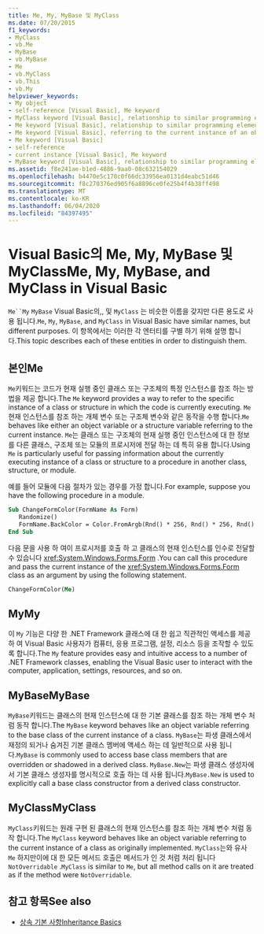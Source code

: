 ```yaml
---
title: Me, My, MyBase 및 MyClass
ms.date: 07/20/2015
f1_keywords:
- MyClass
- vb.Me
- MyBase
- vb.MyBase
- Me
- vb.MyClass
- vb.This
- vb.My
helpviewer_keywords:
- My object
- self-reference [Visual Basic], Me keyword
- MyClass keyword [Visual Basic], relationship to similar programming elements
- Me keyword [Visual Basic], relationship to similar programming elements
- Me keyword [Visual Basic], referring to the current instance of an object
- Me keyword [Visual Basic]
- self-reference
- current instance [Visual Basic], Me keyword
- MyBase keyword [Visual Basic], relationship to similar programming elements
ms.assetid: f8e241ae-b1ed-4886-9aa0-08c632154029
ms.openlocfilehash: b4470e5c178c0f66dc33956ea0131d4eabc51d46
ms.sourcegitcommit: f8c270376ed905f6a8896ce0fe25b4f4b38ff498
ms.translationtype: MT
ms.contentlocale: ko-KR
ms.lasthandoff: 06/04/2020
ms.locfileid: "84397495"
---
```

# <a name="me-my-mybase-and-myclass-in-visual-basic"></a><span data-ttu-id="78da0-102">Visual Basic의 Me, My, MyBase 및 MyClass</span><span class="sxs-lookup"><span data-stu-id="78da0-102">Me, My, MyBase, and MyClass in Visual Basic</span></span>
<span data-ttu-id="78da0-103">`Me``My` `MyBase` Visual Basic의,, 및 `MyClass` 는 비슷한 이름을 갖지만 다른 용도로 사용 됩니다.</span><span class="sxs-lookup"><span data-stu-id="78da0-103">`Me`, `My`, `MyBase`, and `MyClass` in Visual Basic have similar names, but different purposes.</span></span> <span data-ttu-id="78da0-104">이 항목에서는 이러한 각 엔터티를 구별 하기 위해 설명 합니다.</span><span class="sxs-lookup"><span data-stu-id="78da0-104">This topic describes each of these entities in order to distinguish them.</span></span>  
  
## <a name="me"></a><span data-ttu-id="78da0-105">본인</span><span class="sxs-lookup"><span data-stu-id="78da0-105">Me</span></span>  
 <span data-ttu-id="78da0-106">`Me`키워드는 코드가 현재 실행 중인 클래스 또는 구조체의 특정 인스턴스를 참조 하는 방법을 제공 합니다.</span><span class="sxs-lookup"><span data-stu-id="78da0-106">The `Me` keyword provides a way to refer to the specific instance of a class or structure in which the code is currently executing.</span></span> <span data-ttu-id="78da0-107">`Me`현재 인스턴스를 참조 하는 개체 변수 또는 구조체 변수와 같은 동작을 수행 합니다.</span><span class="sxs-lookup"><span data-stu-id="78da0-107">`Me` behaves like either an object variable or a structure variable referring to the current instance.</span></span> <span data-ttu-id="78da0-108">`Me`는 클래스 또는 구조체의 현재 실행 중인 인스턴스에 대 한 정보를 다른 클래스, 구조체 또는 모듈의 프로시저에 전달 하는 데 특히 유용 합니다.</span><span class="sxs-lookup"><span data-stu-id="78da0-108">Using `Me` is particularly useful for passing information about the currently executing instance of a class or structure to a procedure in another class, structure, or module.</span></span>  
  
 <span data-ttu-id="78da0-109">예를 들어 모듈에 다음 절차가 있는 경우를 가정 합니다.</span><span class="sxs-lookup"><span data-stu-id="78da0-109">For example, suppose you have the following procedure in a module.</span></span>  
  
```vb  
Sub ChangeFormColor(FormName As Form)  
   Randomize()  
   FormName.BackColor = Color.FromArgb(Rnd() * 256, Rnd() * 256, Rnd() * 256)  
End Sub  
```  
  
 <span data-ttu-id="78da0-110">다음 문을 사용 하 여이 프로시저를 호출 하 고 클래스의 현재 인스턴스를 인수로 전달할 수 있습니다 <xref:System.Windows.Forms.Form> .</span><span class="sxs-lookup"><span data-stu-id="78da0-110">You can call this procedure and pass the current instance of the <xref:System.Windows.Forms.Form> class as an argument by using the following statement.</span></span>  
  
```vb  
ChangeFormColor(Me)  
```  
  
## <a name="my"></a><span data-ttu-id="78da0-111">My</span><span class="sxs-lookup"><span data-stu-id="78da0-111">My</span></span>  
 <span data-ttu-id="78da0-112">이 `My` 기능은 다양 한 .NET Framework 클래스에 대 한 쉽고 직관적인 액세스를 제공 하 여 Visual Basic 사용자가 컴퓨터, 응용 프로그램, 설정, 리소스 등을 조작할 수 있도록 합니다.</span><span class="sxs-lookup"><span data-stu-id="78da0-112">The `My` feature provides easy and intuitive access to a number of .NET Framework classes, enabling the Visual Basic user to interact with the computer, application, settings, resources, and so on.</span></span>  
  
## <a name="mybase"></a><span data-ttu-id="78da0-113">MyBase</span><span class="sxs-lookup"><span data-stu-id="78da0-113">MyBase</span></span>  
 <span data-ttu-id="78da0-114">`MyBase`키워드는 클래스의 현재 인스턴스에 대 한 기본 클래스를 참조 하는 개체 변수 처럼 동작 합니다.</span><span class="sxs-lookup"><span data-stu-id="78da0-114">The `MyBase` keyword behaves like an object variable referring to the base class of the current instance of a class.</span></span> <span data-ttu-id="78da0-115">`MyBase`는 파생 클래스에서 재정의 되거나 숨겨진 기본 클래스 멤버에 액세스 하는 데 일반적으로 사용 됩니다.</span><span class="sxs-lookup"><span data-stu-id="78da0-115">`MyBase` is commonly used to access base class members that are overridden or shadowed in a derived class.</span></span> <span data-ttu-id="78da0-116">`MyBase.New`는 파생 클래스 생성자에서 기본 클래스 생성자를 명시적으로 호출 하는 데 사용 됩니다.</span><span class="sxs-lookup"><span data-stu-id="78da0-116">`MyBase.New` is used to explicitly call a base class constructor from a derived class constructor.</span></span>  
  
## <a name="myclass"></a><span data-ttu-id="78da0-117">MyClass</span><span class="sxs-lookup"><span data-stu-id="78da0-117">MyClass</span></span>  
 <span data-ttu-id="78da0-118">`MyClass`키워드는 원래 구현 된 클래스의 현재 인스턴스를 참조 하는 개체 변수 처럼 동작 합니다.</span><span class="sxs-lookup"><span data-stu-id="78da0-118">The `MyClass` keyword behaves like an object variable referring to the current instance of a class as originally implemented.</span></span> <span data-ttu-id="78da0-119">`MyClass`는와 유사 `Me` 하지만이에 대 한 모든 메서드 호출은 메서드가 인 것 처럼 처리 됩니다 `NotOverridable` .</span><span class="sxs-lookup"><span data-stu-id="78da0-119">`MyClass` is similar to `Me`, but all method calls on it are treated as if the method were `NotOverridable`.</span></span>  
  
## <a name="see-also"></a><span data-ttu-id="78da0-120">참고 항목</span><span class="sxs-lookup"><span data-stu-id="78da0-120">See also</span></span>

- [<span data-ttu-id="78da0-121">상속 기본 사항</span><span class="sxs-lookup"><span data-stu-id="78da0-121">Inheritance Basics</span></span>](../language-features/objects-and-classes/inheritance-basics.md)

